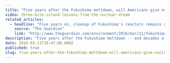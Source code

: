 ```yaml
---
title: "Five years after the Fukushima meltdown, will Americans give nuclear power another shot?"
video: three-mile-island-lessons-from-the-nuclear-dream
related_articles:
  - headline: "Five years on, cleanup of Fukushima's reactors remains a distant goal"
    source: "The Guardian"
    link: "http://www.theguardian.com/environment/2016/mar/11/fukushima-daiichi-nuclear-reactors-decommission-cleanup-japan-tsunami-meltdown"
description: "Five years after the Fukushima meltdown -- and decades after our own Three Mile Island accident -- will Americans ever give nuclear power another shot?"
date: 2016-03-11T16:47:00.000Z
published: true
slug: five-years-after-the-fukushima-meltdown-will-americans-give-nuclear-power-another-shot
---
```


